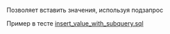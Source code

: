 Позволяет вставить значения, используя подзапрос 

Пример в тесте [insert_value_with_subquery.sql](insert_value_with_subquery.sql)

